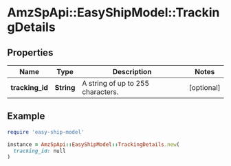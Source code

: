# AmzSpApi::EasyShipModel::TrackingDetails

## Properties

| Name | Type | Description | Notes |
| ---- | ---- | ----------- | ----- |
| **tracking_id** | **String** | A string of up to 255 characters. | [optional] |

## Example

```ruby
require 'easy-ship-model'

instance = AmzSpApi::EasyShipModel::TrackingDetails.new(
  tracking_id: null
)
```

